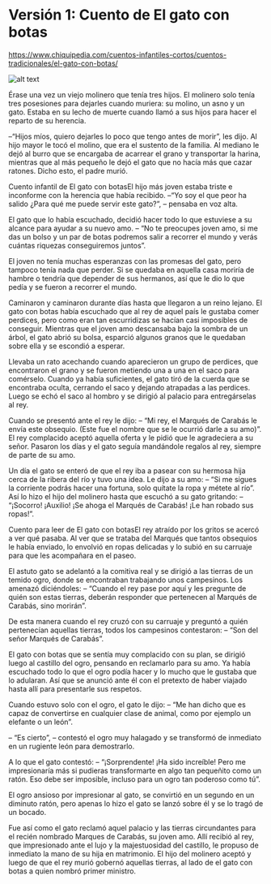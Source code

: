 # Versión 1: Cuento de El gato con botas
 https://www.chiquipedia.com/cuentos-infantiles-cortos/cuentos-tradicionales/el-gato-con-botas/
 

![alt text](https://slm-assets3.secondlife.com/assets/20942914/view_large/31594306_lOGlRBcF_c.jpg?1530105681)

Érase una vez un viejo molinero que tenía tres hijos. El molinero solo tenía tres posesiones para dejarles cuando muriera: su molino, un asno y un gato. Estaba en su lecho de muerte cuando llamó a sus hijos para hacer el reparto de su herencia.

–“Hijos míos, quiero dejarles lo poco que tengo antes de morir”, les dijo. Al hijo mayor le tocó el molino, que era el sustento de la familia. Al mediano le dejó al burro que se encargaba de acarrear el grano y transportar la harina, mientras que al más pequeño le dejó el gato que no hacía más que cazar ratones. Dicho esto, el padre murió.

Cuento infantil de El gato con botasEl hijo más joven estaba triste e inconforme con la herencia que había recibido. –“Yo soy el que peor ha salido ¿Para qué me puede servir este gato?”, – pensaba en voz alta.

El gato que lo había escuchado, decidió hacer todo lo que estuviese a su alcance para ayudar a su nuevo amo. – “No te preocupes joven amo, si me das un bolso y un par de botas podremos salir a recorrer el mundo y verás cuántas riquezas conseguiremos juntos”.

El joven no tenía muchas esperanzas con las promesas del gato, pero tampoco tenía nada que perder. Si se quedaba en aquella casa moriría de hambre o tendría que depender de sus hermanos, así que le dio lo que pedía y se fueron a recorrer el mundo.

Caminaron y caminaron durante días hasta que llegaron a un reino lejano. El gato con botas había escuchado que al rey de aquel país le gustaba comer perdices, pero como eran tan escurridizas se hacían casi imposibles de conseguir. Mientras que el joven amo descansaba bajo la sombra de un árbol, el gato abrió su bolsa, esparció algunos granos que le quedaban sobre ella y se escondió a esperar.

Llevaba un rato acechando cuando aparecieron un grupo de perdices, que encontraron el grano y se fueron metiendo una a una en el saco para comérselo. Cuando ya había suficientes, el gato tiró de la cuerda que se encontraba oculta, cerrando el saco y dejando atrapadas a las perdices. Luego se echó el saco al hombro y se dirigió al palacio para entregárselas al rey.

Cuando se presentó ante el rey le dijo: – “Mi rey, el Marqués de Carabás le envía este obsequio. (Este fue el nombre que se le ocurrió darle a su amo)”. El rey complacido aceptó aquella oferta y le pidió que le agradeciera a su señor. Pasaron los días y el gato seguía mandándole regalos al rey, siempre de parte de su amo.

Un día el gato se enteró de que el rey iba a pasear con su hermosa hija cerca de la ribera del río y tuvo una idea. Le dijo a su amo: – “Si me sigues la corriente podrás hacer una fortuna, solo quítate la ropa y métete al río”. Así lo hizo el hijo del molinero hasta que escuchó a su gato gritando: – “¡Socorro! ¡Auxilio! ¡Se ahoga el Marqués de Carabás! ¡Le han robado sus ropas!”.

Cuento para leer de El gato con botasEl rey atraído por los gritos se acercó a ver qué pasaba. Al ver que se trataba del Marqués que tantos obsequios le había enviado, lo envolvió en ropas delicadas y lo subió en su carruaje para que les acompañara en el paseo.

El astuto gato se adelantó a la comitiva real y se dirigió a las tierras de un temido ogro, donde se encontraban trabajando unos campesinos. Los amenazó diciéndoles: – “Cuando el rey pase por aquí y les pregunte de quién son estas tierras, deberán responder que pertenecen al Marqués de Carabás, sino morirán”.

De esta manera cuando el rey cruzó con su carruaje y preguntó a quién pertenecían aquellas tierras, todos los campesinos contestaron: – “Son del señor Marqués de Carabás”.

El gato con botas que se sentía muy complacido con su plan, se dirigió luego al castillo del ogro, pensando en reclamarlo para su amo. Ya había escuchado todo lo que el ogro podía hacer y lo mucho que le gustaba que lo adularan. Así que se anunció ante él con el pretexto de haber viajado hasta allí para presentarle sus respetos.

Cuando estuvo solo con el ogro, el gato le dijo: – “Me han dicho que es capaz de convertirse en cualquier clase de animal, como por ejemplo un elefante o un león”.

– “Es cierto”, – contestó el ogro muy halagado y se transformó de inmediato en un rugiente león para demostrarlo.

A lo que el gato contestó: – “¡Sorprendente! ¡Ha sido increíble! Pero me impresionaría más si pudieras transformarte en algo tan pequeñito como un ratón. Eso debe ser imposible, incluso para un ogro tan poderoso como tú”.

El ogro ansioso por impresionar al gato, se convirtió en un segundo en un diminuto ratón, pero apenas lo hizo el gato se lanzó sobre él y se lo tragó de un bocado.

Fue así como el gato reclamó aquel palacio y las tierras circundantes para el recién nombrado Marques de Carabás, su joven amo. Allí recibió al rey, que impresionado ante el lujo y la majestuosidad del castillo, le propuso de inmediato la mano de su hija en matrimonio. El hijo del molinero aceptó y luego de que el rey murió gobernó aquellas tierras, al lado de el gato con botas a quien nombró primer ministro.
